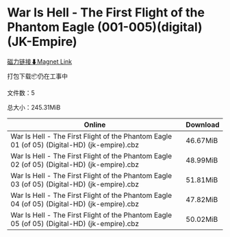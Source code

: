 # War Is Hell - The First Flight of the Phantom Eagle (001-005)(digital)(JK-Empire)

[磁力链接⬇Magnet Link](magnet:?xt=urn:btih:5125eb2aa1e8e0903da2ef81e34bade4a234b13f&dn=War%20Is%20Hell%20-%20The%20First%20Flight%20of%20the%20Phantom%20Eagle%20%28001-005%29%28digital%29%28JK-Empire%29)

打包下载📦仍在工事中

文件数：5

总大小：245.31MiB

Online | Download
--- | ---
War Is Hell - The First Flight of the Phantom Eagle 01 (of 05) (Digital-HD) (jk-empire).cbz | 46.67MiB
War Is Hell - The First Flight of the Phantom Eagle 02 (of 05) (Digital-HD) (jk-empire).cbz | 48.99MiB
War Is Hell - The First Flight of the Phantom Eagle 03 (of 05) (Digital-HD) (jk-empire).cbz | 51.81MiB
War Is Hell - The First Flight of the Phantom Eagle 04 (of 05) (Digital-HD) (jk-empire).cbz | 47.82MiB
War Is Hell - The First Flight of the Phantom Eagle 05 (of 05) (Digital-HD) (jk-empire).cbz | 50.02MiB